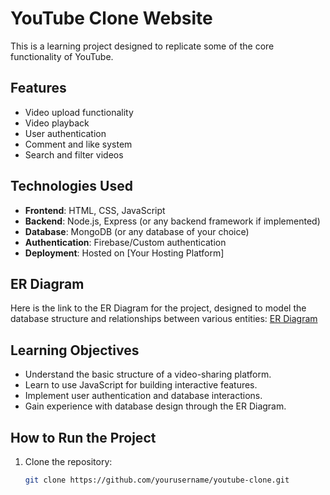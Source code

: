 # YouTube Clone Website

This is a learning project designed to replicate some of the core functionality of YouTube.

## Features

- Video upload functionality
- Video playback
- User authentication
- Comment and like system
- Search and filter videos

## Technologies Used

- **Frontend**: HTML, CSS, JavaScript
- **Backend**: Node.js, Express (or any backend framework if implemented)
- **Database**: MongoDB (or any database of your choice)
- **Authentication**: Firebase/Custom authentication
- **Deployment**: Hosted on [Your Hosting Platform]

## ER Diagram

Here is the link to the ER Diagram for the project, designed to model the database structure and relationships between various entities:
[ER Diagram](https://app.eraser.io/workspace/UNknhRW5fogdDQpm3vUm?origin=share)

## Learning Objectives

- Understand the basic structure of a video-sharing platform.
- Learn to use JavaScript for building interactive features.
- Implement user authentication and database interactions.
- Gain experience with database design through the ER Diagram.

## How to Run the Project

1. Clone the repository:
   ```bash
   git clone https://github.com/yourusername/youtube-clone.git
   ```

